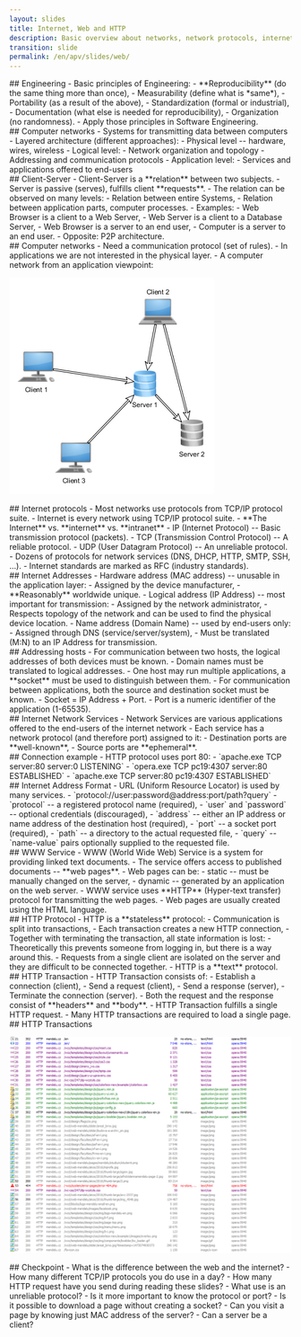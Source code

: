 ```yaml
---
layout: slides
title: Internet, Web and HTTP
description: Basic overview about networks, network protocols, internet, and internet services.
transition: slide
permalink: /en/apv/slides/web/
---
```


<section markdown='1'>
## Engineering
- Basic principles of Engineering:
  - **Reproducibility** (do the same thing more than once),
  - Measurability (define what is *same*),
  - Portability (as a result of the above),
  - Standardization (formal or industrial),
  - Documentation (what else is needed for reproducibility),
  - Organization (no randomness).
- Apply those principles in Software Engineering.
</section>

<section markdown='1'>
## Computer networks
- Systems for transmitting data between computers
- Layered architecture (different approaches):
  - Physical level -- hardware, wires, wireless
  - Logical level:
    - Network organization and topology
    - Addressing and communication protocols
  - Application level:
    - Services and applications offered to end-users
</section>

<section markdown='1'>
## Client-Server
- Client-Server is a **relation** between two subjects.
- Server is passive (serves), fulfills client **requests**.
- The relation can be observed on many levels:
  - Relation between entire Systems,
  - Relation between application parts, computer processes.
- Examples:
  - Web Browser is a client to a Web Server,
  - Web Server is a client to a Database Server,
  - Web Browser is a server to an end user,
  - Computer is a server to an end user.
- Opposite: P2P architecture.
</section>

<section markdown='1'>
## Computer networks
- Need a communication protocol (set of rules).
- In applications we are not interested in the physical layer.
- A computer network from an application viewpoint:

![A random network schema](/en/apv/articles/web/network-schema.png)
</section>

<section markdown='1'>
## Internet protocols
- Most networks use protocols from TCP/IP protocol suite.
- Internet is every network using TCP/IP protocol suite.
  - **The Internet** vs. **internet** vs. **intranet**
- IP (Internet Protocol) -- Basic transmission protocol (packets). 
- TCP (Transmission Control Protocol) -- A reliable protocol.
- UDP (User Datagram Protocol) -- An unreliable protocol.
- Dozens of protocols for network services (DNS, DHCP, HTTP, SMTP, SSH, …).
- Internet standards are marked as RFC (industry standards).
</section>

<section markdown='1'>
## Internet Addresses
- Hardware address (MAC address) -- unusable in the application layer:
  - Assigned by the device manufacturer,
  - **Reasonably** worldwide unique.
- Logical address (IP Address) -- most important for transmission:
  - Assigned by the network administrator,
  - Respects topology of the network and can be used to find the physical device location.
- Name address (Domain Name) -- used by end-users only: 
  - Assigned through DNS (service/server/system),
  - Must be translated (M:N) to an IP Address for transmission.
</section>

<section markdown='1'>
## Addressing hosts
- For communication between two hosts, the logical addresses of both devices must be known.
- Domain names must be translated to logical addresses.
- One host may run multiple applications, a **socket** must be used to distinguish between them.
- For communication between applications, both the source and destination socket must be known.
- Socket = IP Address + Port.
- Port is a numeric identifier of the application (1-65535).
</section>

<section markdown='1'>
## Internet Network Services
- Network Services are various applications offered to the end-users of the internet network
- Each service has a network protocol (and therefore port) assigned to it:
  - Destination ports are **well-known**, 
  - Source ports are **ephemeral**.
</section>

<section markdown='1'>
## Connection example
- HTTP protocol uses port 80:
  - `apache.exe TCP server:80 server:0 LISTENING`
  - `opera.exe TCP pc19:4307 server:80 ESTABLISHED`
  - `apache.exe TCP server:80 pc19:4307 ESTABLISHED`
</section>

<section markdown='1'>
## Internet Address Format
- URL (Uniform Resource Locator) is used by many services.
- `protocol://user:password@address:port/path?query`
  - `protocol` -- a registered protocol name (required),
  - `user` and `password` -- optional credentials (discouraged),
  - `address` -- either an IP address or name address of the destination host (required),
  - `port` -- a socket port (required),
  - `path` -- a directory to the actual requested file,
  - `query` -- `name-value` pairs optionally supplied to the requested file.
</section>

<section markdown='1'>
## WWW Service
- WWW (World Wide Web) Service is a system for providing linked text documents.
- The service offers access to published documents -- **web pages**.
- Web pages can be:
  - static -- must be manually changed on the server,
  - dynamic -- generated by an application on the web server.
- WWW service uses **HTTP** (Hyper-text transfer) protocol for transmitting the 
web pages.
- Web pages are usually created using the HTML language.
</section>

<section markdown='1'>
## HTTP Protocol
- HTTP is a **stateless** protocol:
  - Communication is split into transactions,
  - Each transaction creates a new HTTP connection,
  - Together with terminating the transaction, all state information is lost:
    - Theoretically this prevents someone from logging in, but there is a way around this.
    - Requests from a single client are isolated on the server and they are difficult to be connected together.
- HTTP is a **text** protocol.
</section>

<section markdown='1'>
## HTTP Transaction
- HTTP Transaction consists of:
  - Establish a connection (client),
  - Send a request (client),
  - Send a response (server),
  - Terminate the connection (server).
- Both the request and the response consist of **headers** and **body**.  
  - HTTP Transaction fulfills a single HTTP request.
- Many HTTP transactions are required to load a single page.
</section>

<section markdown='1'>
## HTTP Transactions

![HTTP Requests](/en/apv/articles/web/http-requests.png)
</section>

<section markdown='1'>
## Checkpoint
- What is the difference between the web and the internet?
- How many different TCP/IP protocols you do use in a day?
- How many HTTP request have you send during reading these slides?
- What use is an unreliable protocol?
- Is it more important to know the protocol or port?
- Is it possible to download a page without creating a socket?
- Can you visit a page by knowing just MAC address of the server?
- Can a server be a client?
</section>
